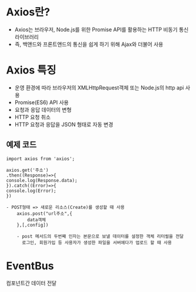 # Axios란?

 - Axios는 브라우저, Node.js를 위한 Promise API를 활용하는 HTTP 비동기 통신 라이브러리
 - 즉, 백앤드와 프론트앤드의 통신을 쉽게 하기 위해 Ajax와 더불어 사용
 
# Axios 특징
 - 운영 환경에 따라 브라우저의 XMLHttpRequest객체 또는 Node.js의 http api 사용
 - Promise(ES6) API 사용
 - 요청과 응답 데이터의 변형
 - HTTP 요청 취소
 - HTTP 요청과 응답을 JSON 형태로 자동 변경
 
## 예제 코드
	import axios from 'axios';

	axios.get('주소')
	.then((Response)=>{
    console.log(Response.data);
	}).catch((Error)=>{
    console.log(Error);
	})
	
	- POST형태 => 새로운 리소스(Create)를 생성할 때 사용
		axios.post("url주소",{
    		data객체
    	},[,config])
    	
    	- post 메서드의 두번째 인자는 본문으로 보낼 데이터를 설정한 객체 리터럴을 전달
    	  로그인, 회원가입 등 사용자가 생성한 파일을 서버에다가 업로드 할 때 사용
    	  
    	  
# EventBus 
컴포넌트간 데이터 전달

